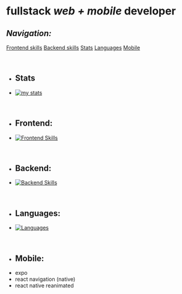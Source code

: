 # fullstack *web + mobile* developer

## *Navigation:* 
<a href="#frontend">Frontend skills</a> <a href="#backend">Backend skills</a> <a href="#stats">Stats</a> <a href="#languages">Languages</a> <a href="#mobile">Mobile</a>

<br id="stats">

- ## Stats
- [![my stats](https://github-readme-stats.vercel.app/api/wakatime?username=effulgence&layout=compact&theme=dark)](https://github.com/anuraghazra/github-readme-stats)

<br id="frontend">

- ## Frontend:
- [![Frontend Skills](https://skillicons.dev/icons?i=react,webpack,threejs,vite,apollo,css,html,svelte,styledcomponents,sass)](https://skillicons.dev)

<br id="backend">

- ## Backend:
- [![Backend Skills](https://skillicons.dev/icons?i=nestjs,postgres,graphql,prisma,docker)](https://skillicons.dev)

<br id="languages">

- ## Languages:
- [![Languages](https://skillicons.dev/icons?i=typescript,javascript)](https://skillicons.dev)

<br id="mobile">

- ## Mobile:
- expo
- react navigation (native)
- react native reanimated
